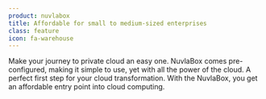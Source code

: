 ```yaml
---
product: nuvlabox
title: Affordable for small to medium-sized enterprises
class: feature
icon: fa-warehouse
---
```


Make your journey to private cloud an easy one. NuvlaBox comes pre-configured, making it simple to use, yet with all the power of the cloud. A perfect first step for your cloud transformation. With the NuvlaBox, you get an affordable entry point into cloud computing.
